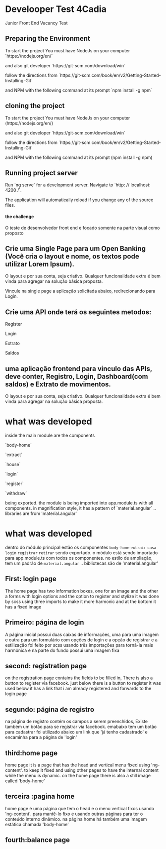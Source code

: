 <h1>Develooper Test 4Cadia</h1>

Junior Front End Vacancy Test

## Preparing the Environment

<p>To start the project You must have NodeJs on your computer `https://nodejs.org/en/`</p>
<p>and also git developer `https://git-scm.com/download/win`</p>
<p>follow the directions from `https://git-scm.com/book/en/v2/Getting-Started-Installing-Git`</p>
<p>and NPM with the following command at its prompt `npm install -g npm`</p>

## cloning the project 
<p>To start the project You must have NodeJs on your computer (https://nodejs.org/en/)</p>
<p>and also git developer `https://git-scm.com/download/win`</p>
<p>follow the directions from `https://git-scm.com/book/en/v2/Getting-Started-Installing-Git`</p>
<p>and NPM with the following command at its prompt (npm install -g npm)</p>

## Running project server

<p>Run `ng serve` for a development server. Navigate to `http: // localhost: 4200 /`.</p>
<p>The application will automatically reload if you change any of the source files.</p>

#### the challenge 

<p>O teste de desenvolvedor front end e focado somente na parte visual como proposto</p>



## Crie uma Single Page para um Open Banking (Você cria o layout e nome, os textos pode utilizar Lorem Ipsum).
O layout e por sua conta, seja criativo. Qualquer funcionalidade extra é bem vinda para agregar na solução básica proposta.

Vincule na single page a aplicação solicitada abaixo, redirecionando para Login.

## Crie uma API onde terá os seguintes metodos:
<p>Register</p>
<p>Login</p>
<p>Extrato</p>
<p>Saldos</p>

## uma aplicação frontend para vinculo das APIs, deve conter, Registro, Login, Dashboard(com saldos) e Extrato de movimentos.
O layout e por sua conta, seja criativo. Qualquer funcionalidade extra é bem vinda para agregar na solução básica proposta.

<h1>what was developed</h1>

inside the main module are the components
<p>`body-home`</p>
<p>`extract`</p>
<p>`house`</p>
<p>`login`</p>
<p>`register`</p>
<p>`withdraw`</p>
being exported.
the module is being
imported into app.module.ts with all components.
in magnification style, it has a pattern of `material.angular` ..
libraries are from 'material.angular'

<h1>what was developed</h1>

dentro do módulo principal estão os componentes
`body-home`
`extrair`
`casa`
`login`
`registrar`
`retirar`
sendo exportado.
o módulo está sendo
importado para app.module.ts com todos os componentes.
no estilo de ampliação, tem um padrão de `material.angular` ..
bibliotecas são de 'material.angular'

## First: login page
  
  The home page has two information boxes, 
  one for an image and the other a forms with login options and the option to register and stylize 
  it was done by scss using three imports to make it more harmonic and at the bottom it has a fixed image
 
## Primeiro: página de login

 A página inicial possui duas caixas de informações, uma para uma imagem e outra para um formulário com opções de login e a opção de registrar e a estilização foi feito por scss usando três importações para torná-la mais harmônica e na parte do fundo possui uma imagem fixa
 
 ## second: registration page
 
 on the registration page contains the fields to be filled in,
There is also a button to register via facebook.
just below there is a button to register it was used below it has a link that i am already registered and forwards to the login page
  
  ## segundo: página de registro
  
  na página de registro contém os campos a serem preenchidos,
Existe também um botão para se registrar via facebook.
emabaixo tem um botão para cadastrar foi utilizado abaixo  um link que 'já tenho cadastrado' e encaminha para a página de 'login'

## third:home page

home page it is a page that has the head and vertical menu fixed using 'ng-content'.
to keep it fixed and using other pages to have the internal content while the menu is dynamic.
on the home page there is also a still image called 'body-home'

## terceira :pagina home

home page é uma página que tem o head e o menu  vertical fixos usando 'ng-content'.
para mantê-lo fixo e usando outras páginas para ter o conteúdo interno  dinâmico.
na página home há também uma imagem estática chamada 'body-home'

## fourth:balance page
